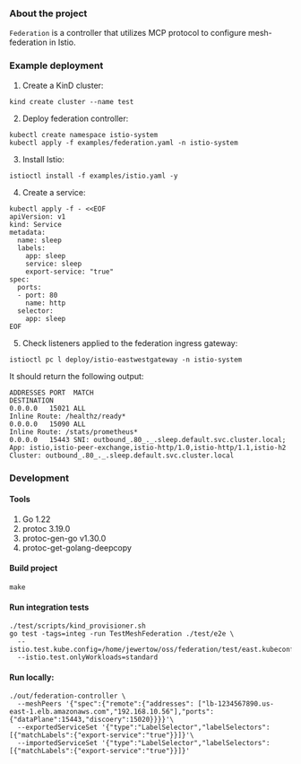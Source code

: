 ### About the project

`Federation` is a controller that utilizes MCP protocol to configure mesh-federation in Istio.

### Example deployment

1. Create a KinD cluster:
```shell
kind create cluster --name test
```
2. Deploy federation controller:
```shell
kubectl create namespace istio-system
kubectl apply -f examples/federation.yaml -n istio-system
```
3. Install Istio:
```shell
istioctl install -f examples/istio.yaml -y
```
4. Create a service:
```shell
kubectl apply -f - <<EOF
apiVersion: v1
kind: Service
metadata:
  name: sleep
  labels:
    app: sleep
    service: sleep
    export-service: "true"
spec:
  ports:
  - port: 80
    name: http
  selector:
    app: sleep
EOF
```
5. Check listeners applied to the federation ingress gateway:
```shell
istioctl pc l deploy/istio-eastwestgateway -n istio-system
```
It should return the following output:
```
ADDRESSES PORT  MATCH                                                                                                                       DESTINATION
0.0.0.0   15021 ALL                                                                                                                         Inline Route: /healthz/ready*
0.0.0.0   15090 ALL                                                                                                                         Inline Route: /stats/prometheus*
0.0.0.0   15443 SNI: outbound_.80_._.sleep.default.svc.cluster.local; App: istio,istio-peer-exchange,istio-http/1.0,istio-http/1.1,istio-h2 Cluster: outbound_.80_._.sleep.default.svc.cluster.local
```

### Development

#### Tools
1. Go 1.22
2. protoc 3.19.0
3. protoc-gen-go v1.30.0
4. protoc-get-golang-deepcopy

#### Build project
```shell
make
```

#### Run integration tests
```shell
./test/scripts/kind_provisioner.sh
go test -tags=integ -run TestMeshFederation ./test/e2e \
  --istio.test.kube.config=/home/jewertow/oss/federation/test/east.kubeconfig,/home/jewertow/oss/federation/test/west.kubeconfig\
  --istio.test.onlyWorkloads=standard
```

#### Run locally:
```shell
./out/federation-controller \
  --meshPeers '{"spec":{"remote":{"addresses": ["lb-1234567890.us-east-1.elb.amazonaws.com","192.168.10.56"],"ports":{"dataPlane":15443,"discoery":15020}}}}'\
  --exportedServiceSet '{"type":"LabelSelector","labelSelectors":[{"matchLabels":{"export-service":"true"}}]}'\
  --importedServiceSet '{"type":"LabelSelector","labelSelectors":[{"matchLabels":{"export-service":"true"}}]}'
```
